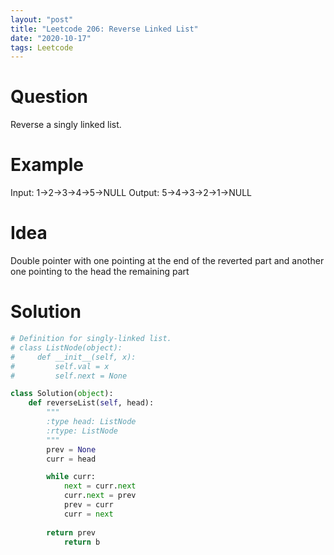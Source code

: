 ```yaml
---
layout: "post"
title: "Leetcode 206: Reverse Linked List"
date: "2020-10-17"
tags: Leetcode
---
```


# Question
Reverse a singly linked list.

# Example 
Input: 1->2->3->4->5->NULL
Output: 5->4->3->2->1->NULL

# Idea
Double pointer with one pointing at the end of the reverted part and another one pointing to the head the remaining part

# Solution
```python
# Definition for singly-linked list.
# class ListNode(object):
#     def __init__(self, x):
#         self.val = x
#         self.next = None

class Solution(object):
    def reverseList(self, head):
        """
        :type head: ListNode
        :rtype: ListNode
        """
        prev = None
        curr = head

        while curr:
            next = curr.next
            curr.next = prev
            prev = curr
            curr = next
    
        return prev
            return b

```
